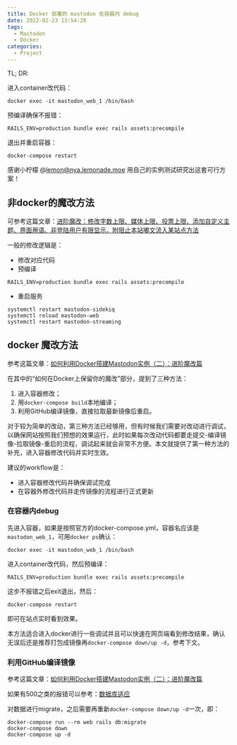 ```yaml
---
title: Docker 部署的 mastodon 在容器内 debug
date: 2022-02-23 13:54:28
tags:
  - Mastodon
  - Docker
categories:
  - Project
---
```


TL; DR:

进入container改代码：

```
docker exec -it mastodon_web_1 /bin/bash 
```

预编译确保不报错：

```
RAILS_ENV=production bundle exec rails assets:precompile
```

退出并重启容器：

```
docker-compose restart
```

感谢小柠檬 @lemon@nya.lemonade.moe 用自己的实例测试研究出这套可行方案！

## 非docker的魔改方法

可参考这篇文章：[进阶魔改：修改字数上限、媒体上限、投票上限、添加自定义主题、界面用语、非登陆用户有限显示，附阻止本站嘟文流入某站点方法](https://pullopen.github.io/%E8%BF%9B%E9%98%B6%E9%AD%94%E6%94%B9/2020/11/14/mastodon-modify.html)

一般的修改逻辑是：

- 修改对应代码
- 预编译

```
RAILS_ENV=production bundle exec rails assets:precompile
```

- 重启服务

```
systemctl restart mastodon-sidekiq
systemctl reload mastodon-web
systemctl restart mastodon-streaming
```
## docker 魔改方法

参考这篇文章：[如何利用Docker搭建Mastodon实例（二）：进阶魔改篇](https://pullopen.github.io/%E8%BF%9B%E9%98%B6%E9%AD%94%E6%94%B9/2020/11/01/Mastodon-on-Docker-2.html)

在其中的“如何在Docker上保留你的魔改”部分，提到了三种方法：

1. 进入容器修改；
2. 用`docker-compose build`本地编译；
3. 利用GitHub编译镜像，直接拉取最新镜像后重启。

对于较为简单的改动，第三种方法已经够用，但有时候我们需要对改动进行调试，以确保网站按照我们预想的效果运行，此时如果每次改动代码都要走提交-编译镜像-拉取镜像-重启的流程，调试起来就会非常不方便。本文就提供了第一种方法的补充，进入容器修改代码并实时生效。

建议的workflow是：

- 进入容器修改代码并确保调试完成
- 在容器外修改代码并走传镜像的流程进行正式更新

### 在容器内debug

先进入容器，如果是按照官方的docker-compose.yml，容器名应该是`mastodon_web_1`，可用`docker ps`确认：

```
docker exec -it mastodon_web_1 /bin/bash 
```
进入container改代码，然后预编译：
```
RAILS_ENV=production bundle exec rails assets:precompile
```

这步不报错之后exit退出，然后：
```
docker-compose restart
```
即可在站点实时看到效果。

本方法适合进入docker进行一些调试并且可以快速在网页端看到修改结果，确认无误后还是推荐打包成镜像再`docker-compose down/up -d`，参考下文。

### 利用GitHub编译镜像

参考这篇文章：[如何利用Docker搭建Mastodon实例（二）：进阶魔改篇](https://pullopen.github.io/%E8%BF%9B%E9%98%B6%E9%AD%94%E6%94%B9/2020/11/01/Mastodon-on-Docker-2.html)

如果有500之类的报错可以参考：[数据库适应](https://blog.tantalum.life/posts/how-to-run-your-mastodon-by-docker/#%E6%95%B0%E6%8D%AE%E5%BA%93%E9%80%82%E5%BA%94)

对数据进行migrate，之后需要再重新`docker-compose down/up -d`一次，即：
```
docker-compose run --rm web rails db:migrate
docker-compose down
docker-compose up -d
```